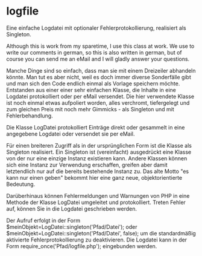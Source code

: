 logfile
=======

Eine einfache Logdatei mit optionaler Fehlerprotokollierung, realisiert als Singleton. 

Although this is work from my sparetime, I use this class at work. We use to write our comments in german, so this is also written in german, but of course you can send me an eMail and I will gladly answer your questions.

Manche Dinge sind so einfach, dass man sie mit einem Dreizeiler abhandeln könnte. Man tut es aber nicht, weil es doch immer diverse Sonderfälle gibt und man sich den Code endlich einmal als Vorlage speichern möchte. Entstanden aus einer einer sehr  einfachen Klasse, die Inhalte in eine Logdatei protokolliert oder per eMail versendet. Die hier verwendete Klasse ist noch einmal etwas aufpoliert worden, alles verchromt, tiefergelegt und zum gleichen Preis mit noch mehr Gimmicks - als Singleton und mit Fehlerbehandlung.

Die Klasse LogDatei protokolliert Einträge direkt oder gesammelt in eine angegebene Logdatei oder versendet sie per eMail.

Für einen breiteren Zugriff als in der ursprünglichen Form ist die Klasse als Singleton realisiert. Ein Singleton ist (vereinfacht) ausgedrückt eine Klasse von der nur eine einzige Instanz existieren kann. Andere Klassen können sich eine Instanz zur Verwendung erschaffen, greifen aber damit letztendlich nur auf die bereits bestehende Instanz zu. Das alte Motto "es kann nur einen geben" bekommt hier eine ganz neue, objektorientierte Bedeutung.

Darüberhinaus können Fehlermeldungen und Warnungen von PHP in eine Methode der Klasse LogDatei umgeleitet und protokolliert. Treten Fehler auf, können Sie in die Logdatei geschrieben werden.

Der Aufruf erfolgt in der Form $meinObjekt=LogDatei::singleton('Pfad/Datei'); oder $meinObjekt=LogDatei::singleton('Pfad/Datei', false); um die standardmäßig aktivierte Fehlerprotokollierung zu deaktivieren.
Die Logdatei kann in der Form require_once('Pfad/logfile.php'); eingebunden werden.

